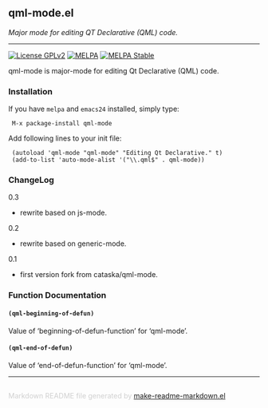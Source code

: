 ## qml-mode.el
*Major mode for editing QT Declarative (QML) code.*

---
[![License GPLv2](https://img.shields.io/badge/license-GPL_v2-green.svg)](http://www.gnu.org/licenses/gpl-2.0.html)
[![MELPA](http://melpa.org/packages/qml-mode-badge.svg)](http://melpa.org/#/qml-mode)
[![MELPA Stable](http://stable.melpa.org/packages/qml-mode-badge.svg)](http://stable.melpa.org/#/qml-mode)


qml-mode is major-mode for editing Qt Declarative (QML) code.


### Installation


If you have `melpa` and `emacs24` installed, simply type:

     M-x package-install qml-mode

Add following lines to your init file:

     (autoload 'qml-mode "qml-mode" "Editing Qt Declarative." t)
     (add-to-list 'auto-mode-alist '("\\.qml$" . qml-mode))

### ChangeLog


0.3

  * rewrite based on js-mode.

0.2

  * rewrite based on generic-mode.

0.1

  * first version fork from cataska/qml-mode.

### Function Documentation


#### `(qml-beginning-of-defun)`

Value of ‘beginning-of-defun-function’ for ‘qml-mode’.

#### `(qml-end-of-defun)`

Value of ‘end-of-defun-function’ for ‘qml-mode’.

-----
<div style="padding-top:15px;color: #d0d0d0;">
Markdown README file generated by
<a href="https://github.com/mgalgs/make-readme-markdown">make-readme-markdown.el</a>
</div>
